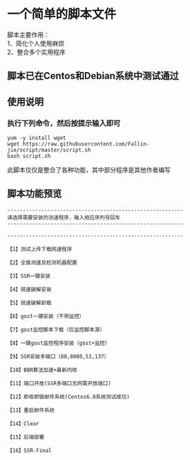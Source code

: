 # 一个简单的脚本文件
脚本主要作用：<br>
1、简化个人使用麻烦<br>
2、整合多个实用程序<br>
## 脚本已在Centos和Debian系统中测试通过
## 使用说明
### 执行下列命令，然后按提示输入即可
```
yum -y install wget
wget https://raw.githubusercontent.com/Fallin-jie/script/master/script.sh
bash script.sh
```
此脚本仅仅是整合了各种功能，其中部分程序是其他作者编写
## 脚本功能预览
```
---------------------------------------------------------
请选择需要安装的测速程序，输入相应序列号回车
---------------------------------------------------------

---------------------------------------------------------

【1】测试上传下载网速程序

【2】全面测速及检测机器配置

【3】SSR一键安装

【4】锐速破解安装

【5】锐速破解卸载

【6】gost一键安装（不带监控）

【7】gost监控脚本下载（仅监控脚本源）

【8】一键gost监控程序安装（gost+监控）

【9】SSR安装多端口（80,8080,53,137）

【10】BBR算法加速+最新内核

【11】端口开放(SSR多端口无网需开放端口)

【12】即收即毁邮件系统(Centos6.8系统测试成功)

【13】重启邮件系统

【14】Clear

【15】后端部署

【16】SSR-Final
```
